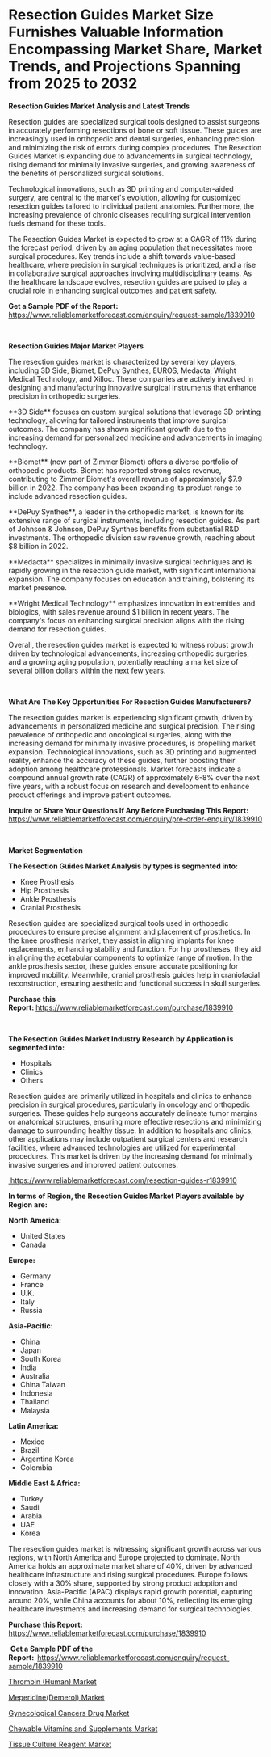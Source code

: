 <p><h1>Resection Guides Market Size Furnishes Valuable Information Encompassing Market Share, Market Trends, and Projections Spanning from 2025 to 2032</h1></p><p><strong>Resection Guides Market Analysis and Latest Trends</strong></p>
<p><p>Resection guides are specialized surgical tools designed to assist surgeons in accurately performing resections of bone or soft tissue. These guides are increasingly used in orthopedic and dental surgeries, enhancing precision and minimizing the risk of errors during complex procedures. The Resection Guides Market is expanding due to advancements in surgical technology, rising demand for minimally invasive surgeries, and growing awareness of the benefits of personalized surgical solutions.</p><p>Technological innovations, such as 3D printing and computer-aided surgery, are central to the market's evolution, allowing for customized resection guides tailored to individual patient anatomies. Furthermore, the increasing prevalence of chronic diseases requiring surgical intervention fuels demand for these tools.</p><p>The Resection Guides Market is expected to grow at a CAGR of 11% during the forecast period, driven by an aging population that necessitates more surgical procedures. Key trends include a shift towards value-based healthcare, where precision in surgical techniques is prioritized, and a rise in collaborative surgical approaches involving multidisciplinary teams. As the healthcare landscape evolves, resection guides are poised to play a crucial role in enhancing surgical outcomes and patient safety.</p></p>
<p><strong>Get a Sample PDF of the Report:&nbsp;</strong> <a href="https://www.reliablemarketforecast.com/enquiry/request-sample/1839910?utm_campaign=1888&utm_medium=2&utm_source=Github&utm_content=ia&utm_term=09032025&utm_id=resection-guides">https://www.reliablemarketforecast.com/enquiry/request-sample/1839910</a></p>
<p>&nbsp;</p>
<p><strong>Resection Guides Major Market Players</strong></p>
<p><p>The resection guides market is characterized by several key players, including 3D Side, Biomet, DePuy Synthes, EUROS, Medacta, Wright Medical Technology, and Xilloc. These companies are actively involved in designing and manufacturing innovative surgical instruments that enhance precision in orthopedic surgeries.</p><p>**3D Side** focuses on custom surgical solutions that leverage 3D printing technology, allowing for tailored instruments that improve surgical outcomes. The company has shown significant growth due to the increasing demand for personalized medicine and advancements in imaging technology.</p><p>**Biomet** (now part of Zimmer Biomet) offers a diverse portfolio of orthopedic products. Biomet has reported strong sales revenue, contributing to Zimmer Biomet's overall revenue of approximately $7.9 billion in 2022. The company has been expanding its product range to include advanced resection guides.</p><p>**DePuy Synthes**, a leader in the orthopedic market, is known for its extensive range of surgical instruments, including resection guides. As part of Johnson & Johnson, DePuy Synthes benefits from substantial R&D investments. The orthopedic division saw revenue growth, reaching about $8 billion in 2022.</p><p>**Medacta** specializes in minimally invasive surgical techniques and is rapidly growing in the resection guide market, with significant international expansion. The company focuses on education and training, bolstering its market presence.</p><p>**Wright Medical Technology** emphasizes innovation in extremities and biologics, with sales revenue around $1 billion in recent years. The company's focus on enhancing surgical precision aligns with the rising demand for resection guides.</p><p>Overall, the resection guides market is expected to witness robust growth driven by technological advancements, increasing orthopedic surgeries, and a growing aging population, potentially reaching a market size of several billion dollars within the next few years.</p></p>
<p>&nbsp;</p>
<p><strong>What Are The Key Opportunities For Resection Guides Manufacturers?</strong></p>
<p><p>The resection guides market is experiencing significant growth, driven by advancements in personalized medicine and surgical precision. The rising prevalence of orthopedic and oncological surgeries, along with the increasing demand for minimally invasive procedures, is propelling market expansion. Technological innovations, such as 3D printing and augmented reality, enhance the accuracy of these guides, further boosting their adoption among healthcare professionals. Market forecasts indicate a compound annual growth rate (CAGR) of approximately 6-8% over the next five years, with a robust focus on research and development to enhance product offerings and improve patient outcomes.</p></p>
<p><strong>Inquire or Share Your Questions If Any Before Purchasing This Report:</strong> <a href="https://www.reliablemarketforecast.com/enquiry/pre-order-enquiry/1839910?utm_campaign=1888&utm_medium=2&utm_source=Github&utm_content=ia&utm_term=09032025&utm_id=resection-guides">https://www.reliablemarketforecast.com/enquiry/pre-order-enquiry/1839910</a></p>
<p>&nbsp;</p>
<p><strong>Market Segmentation</strong></p>
<p><strong>The Resection Guides Market Analysis by types is segmented into:</strong></p>
<p><ul><li>Knee Prosthesis</li><li>Hip Prosthesis</li><li>Ankle Prosthesis</li><li>Cranial Prosthesis</li></ul></p>
<p><p>Resection guides are specialized surgical tools used in orthopedic procedures to ensure precise alignment and placement of prosthetics. In the knee prosthesis market, they assist in aligning implants for knee replacements, enhancing stability and function. For hip prostheses, they aid in aligning the acetabular components to optimize range of motion. In the ankle prosthesis sector, these guides ensure accurate positioning for improved mobility. Meanwhile, cranial prosthesis guides help in craniofacial reconstruction, ensuring aesthetic and functional success in skull surgeries.</p></p>
<p><strong>Purchase this Report:&nbsp;</strong><a href="https://www.reliablemarketforecast.com/purchase/1839910?utm_campaign=1888&utm_medium=2&utm_source=Github&utm_content=ia&utm_term=09032025&utm_id=resection-guides">https://www.reliablemarketforecast.com/purchase/1839910</a></p>
<p>&nbsp;</p>
<p><strong>The Resection Guides Market Industry Research by Application is segmented into:</strong></p>
<p><ul><li>Hospitals</li><li>Clinics</li><li>Others</li></ul></p>
<p><p>Resection guides are primarily utilized in hospitals and clinics to enhance precision in surgical procedures, particularly in oncology and orthopedic surgeries. These guides help surgeons accurately delineate tumor margins or anatomical structures, ensuring more effective resections and minimizing damage to surrounding healthy tissue. In addition to hospitals and clinics, other applications may include outpatient surgical centers and research facilities, where advanced technologies are utilized for experimental procedures. This market is driven by the increasing demand for minimally invasive surgeries and improved patient outcomes.</p></p>
<p><a href="https://www.reliablemarketforecast.com/resection-guides-r1839910?utm_campaign=1888&utm_medium=2&utm_source=Github&utm_content=ia&utm_term=09032025&utm_id=resection-guides">&nbsp;https://www.reliablemarketforecast.com/resection-guides-r1839910</a></p>
<p><strong>In terms of Region, the Resection Guides Market Players available by Region are:</strong></p>
<p>
    <p> <strong> North America: </strong>
        <ul>
            <li>United States</li>
            <li>Canada</li>
        </ul>
        </p> 
    <p> <strong> Europe: </strong>
        <ul>
            <li>Germany</li>
            <li>France</li>
            <li>U.K.</li>
            <li>Italy</li>
            <li>Russia</li>
        </ul>
        </p> 
    <p> <strong> Asia-Pacific: </strong>
        <ul>
            <li>China</li>
            <li>Japan</li>
            <li>South Korea</li>
            <li>India</li>
            <li>Australia</li>
            <li>China Taiwan</li>
            <li>Indonesia</li>
            <li>Thailand</li>
            <li>Malaysia</li>
        </ul>
        </p> 
    <p> <strong> Latin America: </strong>
        <ul>
            <li>Mexico</li>
            <li>Brazil</li>
            <li>Argentina Korea</li>
            <li>Colombia</li>
        </ul>
        </p> 
    <p> <strong> Middle East & Africa: </strong>
        <ul>
            <li>Turkey</li>
            <li>Saudi</li>
            <li>Arabia</li>
            <li>UAE</li>
            <li>Korea</li>
        </ul>
    </p>
    </p>
<p><p>The resection guides market is witnessing significant growth across various regions, with North America and Europe projected to dominate. North America holds an approximate market share of 40%, driven by advanced healthcare infrastructure and rising surgical procedures. Europe follows closely with a 30% share, supported by strong product adoption and innovation. Asia-Pacific (APAC) displays rapid growth potential, capturing around 20%, while China accounts for about 10%, reflecting its emerging healthcare investments and increasing demand for surgical technologies.</p></p>
<p><strong>Purchase this Report: </strong><a href="https://www.reliablemarketforecast.com/purchase/1839910?utm_campaign=1888&utm_medium=2&utm_source=Github&utm_content=ia&utm_term=09032025&utm_id=resection-guides">https://www.reliablemarketforecast.com/purchase/1839910</a></p>
<p>&nbsp;<strong>Get a Sample PDF of the Report:&nbsp;&nbsp;</strong><a href="https://www.reliablemarketforecast.com/enquiry/request-sample/1839910?utm_campaign=1888&utm_medium=2&utm_source=Github&utm_content=ia&utm_term=09032025&utm_id=resection-guides">https://www.reliablemarketforecast.com/enquiry/request-sample/1839910</a></p>
<p><strong></strong></p>
<p><p><a href="https://github.com/gitfwelday/Market-Research-Report-List-1/blob/main/thrombin-human-market.md?utm_campaign=1888&utm_medium=2&utm_source=Github&utm_content=ia&utm_term=09032025&utm_id=resection-guides">Thrombin (Human) Market</a></p><p><a href="https://github.com/heinslakey2x/Market-Research-Report-List-1/blob/main/meperidinedemerol-market.md?utm_campaign=1888&utm_medium=2&utm_source=Github&utm_content=ia&utm_term=09032025&utm_id=resection-guides">Meperidine(Demerol) Market</a></p><p><a href="https://github.com/mronmizoe/Market-Research-Report-List-1/blob/main/gynecological-cancers-drug-market.md?utm_campaign=1888&utm_medium=2&utm_source=Github&utm_content=ia&utm_term=09032025&utm_id=resection-guides">Gynecological Cancers Drug Market</a></p><p><a href="https://github.com/hayasiorover/Market-Research-Report-List-1/blob/main/chewable-vitamins-and-supplements-market.md?utm_campaign=1888&utm_medium=2&utm_source=Github&utm_content=ia&utm_term=09032025&utm_id=resection-guides">Chewable Vitamins and Supplements Market</a></p><p><a href="https://github.com/makzzochil/Market-Research-Report-List-1/blob/main/tissue-culture-reagent-market.md?utm_campaign=1888&utm_medium=2&utm_source=Github&utm_content=ia&utm_term=09032025&utm_id=resection-guides">Tissue Culture Reagent Market</a></p></p>